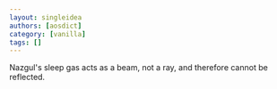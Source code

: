 ```yaml
---
layout: singleidea
authors: [aosdict]
category: [vanilla]
tags: []
---
```

Nazgul's sleep gas acts as a beam, not a ray, and therefore cannot be reflected.
